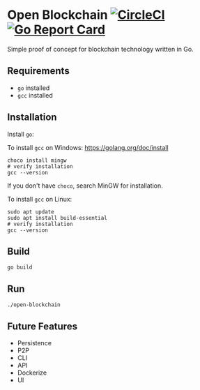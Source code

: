 # Open Blockchain [![CircleCI](https://circleci.com/gh/laupski/open-blockchain.svg?style=svg)](https://circleci.com/gh/laupski/open-blockchain) [![Go Report Card](https://goreportcard.com/badge/github.com/laupski/open-blockchain)](https://goreportcard.com/report/github.com/laupski/open-blockchain)
Simple proof of concept for blockchain technology written in Go.

## Requirements
* `go` installed
* `gcc` installed 

## Installation
Install `go`: 

To install `gcc` on Windows: https://golang.org/doc/install
```
choco install mingw
# verify installation
gcc --version
```
If you don't have `choco`, search MinGW for installation.

To install `gcc` on Linux:
```
sudo apt update
sudo apt install build-essential
# verify installation
gcc --version
```

## Build 
`go build`

## Run
`./open-blockchain`

## Future Features
* Persistence
* P2P
* CLI
* API
* Dockerize
* UI